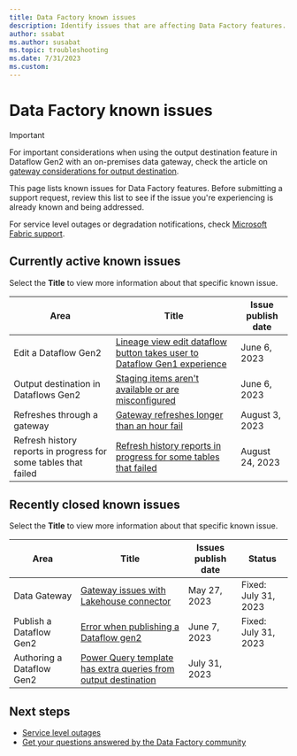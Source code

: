 ```yaml
---
title: Data Factory known issues
description: Identify issues that are affecting Data Factory features. 
author: ssabat
ms.author: susabat
ms.topic: troubleshooting    
ms.date: 7/31/2023
ms.custom:  
---
```


# Data Factory known issues

>[!IMPORTANT]
> For important considerations when using the output destination feature in Dataflow Gen2 with an on-premises data gateway, check the article on [gateway considerations for output destination](gateway-considerations-output-destinations.md).

This page lists known issues for Data Factory features. Before submitting a support request, review this list to see if the issue you're experiencing is already known and being addressed.

For service level outages or degradation notifications, check [Microsoft Fabric support](https://support.fabric.microsoft.com/).  

## Currently active known issues

Select the **Title** to view more information about that specific known issue.

|    Area                              |  Title  |  Issue publish date |  
|------------------------------------|---------|---------------------|
|  Edit a Dataflow Gen2                  |  [Lineage view edit dataflow button takes user to Dataflow Gen1 experience](known-issue-lineage-view-edit.md)    |   June 6, 2023    |
|  Output destination in Dataflows Gen2               |  [Staging items aren't available or are misconfigured](known-issue-staging-item.md)    |   June 6, 2023    |
| Refreshes through a gateway | [Gateway refreshes longer than an hour fail](known-issue-gateway-refreshes.md) | August 3, 2023 |
| Refresh history reports in progress for some tables that failed | [Refresh history reports in progress for some tables that failed](known-issue-inprogress-refresh-history.md) | August 24, 2023 |

## Recently closed known issues

Select the **Title** to view more information about that specific known issue.

| Area                              |  Title           |  Issues publish date |  Status  |
|------------------------------------|------------------|---------------------|-----------|
|Data Gateway            |  [Gateway issues with Lakehouse connector](known-issue-gateway.md)   |  May 27, 2023   |  Fixed: July 31, 2023  |
|Publish a Dataflow Gen2| [Error when publishing a Dataflow gen2](known-issue-publish-dataflow.md) | June 7, 2023| Fixed: July 31, 2023|
|  Authoring a Dataflow Gen2                  |  [Power Query template has extra queries from output destination](known-issue-template.md)    |   July 31, 2023    |

## Next steps

- [Service level outages](https://support.fabric.microsoft.com)
- [Get your questions answered by the Data Factory community](https://community.fabric.microsoft.com/t5/Data-Factory-preview-Community/ct-p/datafactory)
